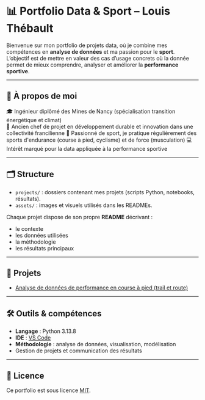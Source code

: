 # 📊 Portfolio Data & Sport – Louis Thébault

Bienvenue sur mon portfolio de projets data, où je combine mes compétences en **analyse de données** et ma passion pour le **sport**.  
L’objectif est de mettre en valeur des cas d’usage concrets où la donnée permet de mieux comprendre, analyser et améliorer la **performance sportive**.

---

## 👤 À propos de moi
🎓 Ingénieur diplômé des Mines de Nancy (spécialisation transition énergétique et climat)  
📌 Ancien chef de projet en développement durable et innovation dans une collectivité francilienne
🏃 Passionné de sport, je pratique régulièrement des sports d'endurance (course à pied, cyclisme) et de force (musculation)
💻 Intérêt marqué pour la data appliquée à la performance sportive

---

## 🗂 Structure
- `projects/` : dossiers contenant mes projets (scripts Python, notebooks, résultats).
- `assets/` : images et visuels utilisés dans les READMEs.

Chaque projet dispose de son propre **README** décrivant :
- le contexte
- les données utilisées
- la méthodologie
- les résultats principaux

---

## 📌 Projets
- [Analyse de données de performance en course à pied (trail et route)](projects/performance_trail_data/README.md)

---

## 🛠️ Outils & compétences
- **Langage** : Python 3.13.8  
- **IDE** : [VS Code](https://code.visualstudio.com/)
- **Méthodologie** : analyse de données, visualisation, modélisation  
- Gestion de projets et communication des résultats

---

## 📄 Licence
Ce portfolio est sous licence [MIT](LICENSE).
